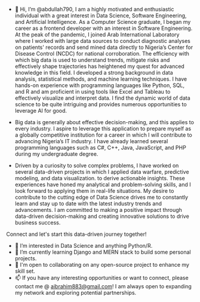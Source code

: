 - 👋 Hi, I’m @abdullah790, I am a highly motivated and enthusiastic individual with a great interest in Data Science, Software Engineering, and Artificial Intelligence. As a Computer Science graduate, I began my career as a frontend developer with an interest in Software Engineering. At the peak of the pandemic, I joined Arab International Laboratory where I worked with large data sources to conduct diagnostic analyses on patients' records and send mined data directly to Nigeria’s Center for Disease Control (NCDC) for national corroboration. The efficiency with which big data is used to understand trends, mitigate risks and effectively shape trajectories has heightened my quest for advanced knowledge in this field. I developed a strong background in data analysis, statistical methods, and machine learning techniques. I have hands-on experience with programming languages like Python, SQL, and R and am proficient in using tools like Excel and Tableau to effectively visualize and interpret data. I find the dynamic world of data science to be quite intriguing and provides numerous opportunities to leverage AI for good.
  
- Big data is generally about effective decision-making, and this applies to every industry. I aspire to leverage this application to prepare myself as a globally competitive institution for a career in which I will contribute to advancing Nigeria’s IT industry. I have already learned several programming languages such as C#, C++, Java, JavaScript, and PHP during my undergraduate degree. 
  
- Driven by a curiosity to solve complex problems, I have worked on several data-driven projects in which I applied data warfare, predictive modeling, and data visualization. to derive actionable insights. These experiences have honed my analytical and problem-solving skills, and I look forward to applying them in real-life situations. My desire to contribute to the cutting edge of Data Science drives me to constantly learn and stay up to date with the latest industry trends and advancements. I am committed to making a positive impact through data-driven decision-making and creating innovative solutions to drive business success.
 

Connect and let's start this data-driven journey together!
- 👀 I’m interested in Data Science and anything Python/R.
- 🌱 I’m currently learning Django and MERN stack to build some personal projects.
- 💞️ I'm open to collaborating on any open-source project to enhance my skill set.
- 📫 If you have any interesting opportunities or want to connect, please contact me @ aibrahim883@gmail.com! I am always open to expanding my network and exploring potential partnerships. 


